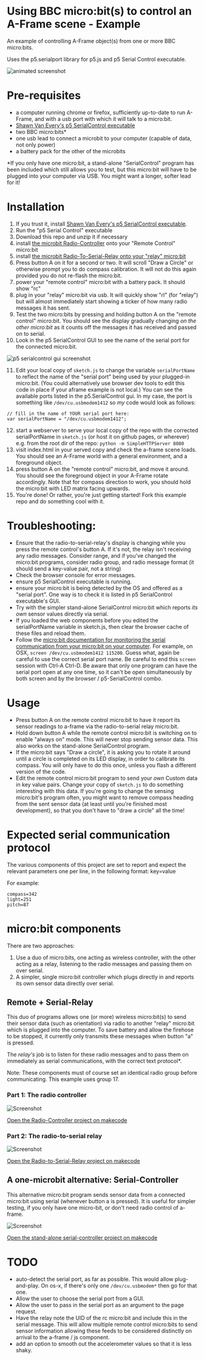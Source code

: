 # Using BBC micro:bit(s) to control an A-Frame scene - Example

An example of controlling A-Frame object(s) from one or more BBC micro:bits.

Uses the p5.serialport library for p5.js and p5 Serial Control executable.

![animated screenshot](docs/screenshots/house-example-anim.gif)

# Pre-requisites

* a computer running chrome or firefox, sufficiently up-to-date to run A-Frame, and with a usb port with which it will  talk to a micro:bit.
* [Shawn Van Every's p5 SerialControl executable][p5 serialcontrol link]
* two BBC micro:bits*
* one usb lead to connect a microbit to your computer (capable of data, not only power)
* a battery pack for the other of the microbits

*If you only have one micro:bit, a stand-alone "SerialControl" program has been included which still allows you to test, but this micro:bit will have to be plugged into your computer via USB.  You might want a longer, softer lead for it!

# Installation

1) If you trust it, install [Shawn Van Every's p5 SerialControl executable][p5 serialcontrol link].
2) Run the "p5 Serial Control" executable
3) Download this repo and unzip it if necessary
4) install [the microbit Radio-Controller][microbit-Radio-Controller hex link] onto your "Remote Control" micro:bit
5) install [the microbit Radio-To-Serial-Relay onto your "relay" micro:bit][microbit-Radio-to-Serial-Relay hex link]
6) Press button A on it for a second or two.  It will scroll "Draw a Circle" or otherwise prompt you to do compass calibration.  It will not do this again provided you do not re-flash the micro:bit.
7) power your "remote control" micro:bit with a battery pack.  It should show "rc"
8) plug in your "relay" micro:bit via usb.  It will quickly show "rl" (for "relay") but will almost immediately start showing a ticker of how many radio messages it has sent.
9) Test the two micro:bits by pressing and holding button A on the "remote control" micro:bit.  You should see the display gradually changing *on the other micro:bit* as it counts off the messages it has received and passed on to serial.
10) Look in the p5 SerialControl GUI to see the name of the serial port for the connected micro:bit.

![p5 serialcontrol gui screenshot](docs/screenshots/p5_SerialControl_gui.png)

11) Edit your local copy of `sketch.js` to change the variable `serialPortName` to reflect the name of the "serial port" being used by your plugged-in micro:bit.  (You could alternatively use browser dev tools to edit this code in place if your aframe example is not local.)
You can see the available ports listed in the p5.SerialControl gui.  In my case, the port is something like `/dev/cu.usbmodem1412` so *my* code would look as follows:
```
// fill in the name of YOUR serial port here:
var serialPortName = "/dev/cu.usbmodem1412";
```
12) start a webserver to serve your local copy of the repo with the corrected serialPortName in `sketch.js` (or host it on github pages, or wherever) e.g. from the root dir of the repo: `python -m SimpleHTTPServer 8080`
13) visit index.html in your served copy and check the a-frame scene loads.  You should see an A-Frame world with a general environment, and a foreground object.
14) press button A on the "remote control" micro:bit, and move it around.  You should see the foreground object in your A-Frame rotate accordingly.  Note that for compass direction to work, you should hold the micro:bit with LED matrix facing upwards.
15) You're done!  Or rather, you're just getting started!  Fork this example repo and do something cool with it.


# Troubleshooting: 

* Ensure that the radio-to-serial-relay's display is changing while you press the remote control's button A.  If it's not, the relay isn't receiving any radio messages.  Consider range, and if you've changed the micro:bit programs, consider radio group, and radio message format (it should send a key-value pair, not a string)
* Check the browser console for error messages.
* ensure p5 SerialControl executable is running.
* ensure your micro:bit is being detected by the OS and offered as a "serial port".  One way is to check it is listed in p5 SerialControl executable's GUI.
* Try with the simpler stand-alone SerialControl micro:bit which reports *its own* sensor values directly via serial.
* If you loaded the web components before you edited the serialPortName variable in sketch.js, then clear the browser cache of these files and reload them.
* Follow the [micro:bit documentation for monitoring the serial communication from your micro:bit on your computer][microbit serial comms link].  For example, on OSX, `screen /dev/cu.usbmodem1412 115200`.  Guess what, again be careful to use the correct serial port name.  Be careful to end this `screen` session with Ctrl-A Ctrl-D.  Be aware that only one program can have the serial port open at any one time, so it can't be open simultaneously by both screen and  by the browser / p5-SerialControl combo.

# Usage

* Press button A on the remote control micro:bit to have it report its sensor readings to a-frame via the radio-to-serial relay micro:bit.
* Hold down button A while the remote control micro:bit is switching on to enable "always on" mode.  This will never stop sending sensor data.  This also works on the stand-alone SerialControl program.
* If the micro:bit says "Draw a circle", it is asking you to rotate it around until a circle is completed on its LED display, in order to calibrate its compass.  You will only have to do this once, unless you flash a different version of the code.
* Edit the remote control micro:bit program to send your *own* Custom data in key value pairs.  Change your copy of `sketch.js` to do something interesting with this data.    If you're going to change the sensing micro:bit's program often, you might want to remove compass heading from the sent sensor data (at least until you're finished most development), so that you don't have to "draw a circle" all the time!

# Expected serial communication protocol

The various components of this project are set to report and expect the relevant parameters one per line, in the following format: key=value  

For example:

```
compass=342
light=251
pitch=87
```

# micro:bit components

There are two approaches:

1) Use a duo of micro:bits, one acting as wireless controller, with the other acting as a relay, listening to the radio messages and passing them on over serial.
2) A simpler, single micro:bit controller which plugs directly in and reports its own sensor data directly over serial.

## Remote + Serial-Relay

This duo of programs allows one (or more) wireless micro:bit(s) to send their sensor data (such as orientation) via radio to another "relay" micro:bit which is plugged into the computer.  To save battery and allow the firehose to be stopped, it currently only transmits these messages when button "a" is pressed.  

The _relay's_ job is to listen for these radio messages and to pass them on immediately as serial communications, with the correct text protocol*.

Note: These components must of course set an identical radio group before communicating.  This example uses group 17.

### Part 1: The radio controller

![Screenshot](docs/screenshots/microbit-screenshot-Radio-Controller.png "Radio-Controller screenshot")

[Open the Radio-Controller project on makecode][makecode Radio-Controller link]




### Part 2: The radio-to-serial relay

![Screenshot](docs/screenshots/microbit-screenshot-Radio-to-Serial-Relay.png "Radio-to-Serial-Relay screenshot")


[Open the Radio-to-Serial-Relay project on makecode][makecode Radio-to-Serial-Relay link]


## A one-microbit alternative: Serial-Controller

This alternative micro:bit program sends sensor data from a connected micro:bit using serial (whenever button a is pressed).  It is useful for simpler testing, if you only have one micro-bit, or don't need radio control of a-frame.

![Screenshot](docs/screenshots/microbit-screenshot-Serial-Controller.png "Serial-Controller screenshot")

[Open the stand-alone serial-controller project on makecode][makecode serial-controller link]


# TODO

* auto-detect the serial port, as far as possible.  This would allow plug-and-play.  On os-x, if there's only one `/dev/cu.usbmodem*` then go for that one.
* Allow the user to choose the serial port from a GUI.
* Allow the user to pass in the serial port as an argument to the page request.
* Have the relay note the UID of the rc micro:bit and include this in the serial message.  This will allow  multiple remote control micro:bits to send sensor information allowing these feeds to be considered distinctly on arrival to the a-frame / js component.
* add an option to smooth out the accelerometer values so that it is less shaky.

[makecode Radio-Controller link]: https://makecode.microbit.org/_fTuVA3ePuAs4

[makecode Radio-to-Serial-Relay link]: https://makecode.microbit.org/_KbdMiq7jof3X

[makecode serial-controller link]: https://makecode.microbit.org/_dAEJCJEYyV4y

[microbit-Radio-Controller hex link]: microbit_components/hexes/microbit-Radio-Controller.hex

[microbit-Radio-to-Serial-Relay hex link]: microbit_components/hexes/microbit-Radio-to-Serial-Relay.hex

[microbit-Serial-Controller hex link]: microbit_components/hexes/microbit-Serial-Controller.hex

[p5 serialcontrol link]: https://github.com/vanevery/p5.serialcontrol/releases

[microbit serial comms link]: https://www.microbit.co.uk/td/serial-library

[house anim example gif on giphy]: https://giphy.com/gifs/3o6fITs5oKqIrERSQo
